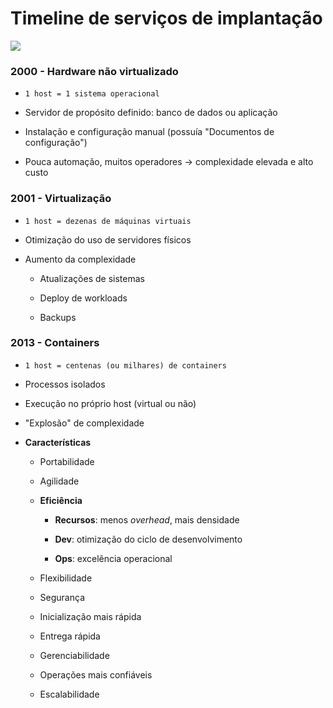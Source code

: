 # Timeline de serviços de implantação

![](timeline-servicos-de-implantacao.png)

### **2000 - Hardware não virtualizado**

  * `1 host = 1 sistema operacional`

  * Servidor de propósito definido: banco de dados ou aplicação

  * Instalação e configuração manual (possuía "Documentos de configuração")

  * Pouca automação, muitos operadores -> complexidade elevada e alto custo

### **2001 - Virtualização**

  * `1 host = dezenas de máquinas virtuais`

  * Otimização do uso de servidores físicos

  * Aumento da complexidade

    * Atualizações de sistemas

    * Deploy de workloads

    * Backups

### **2013 - Containers**

  * `1 host = centenas (ou milhares) de containers`

  * Processos isolados

  * Execução no próprio host (virtual ou não)

  * "Explosão" de complexidade

  * **Características**

    * Portabilidade

    * Agilidade

    * **Eficiência**

      * **Recursos**: menos *overhead*, mais densidade

      * **Dev**: otimização do ciclo de desenvolvimento

      * **Ops**: excelência operacional

    * Flexibilidade

    * Segurança

    * Inicialização mais rápida

    * Entrega rápida

    * Gerenciabilidade

    * Operações mais confiáveis

    * Escalabilidade